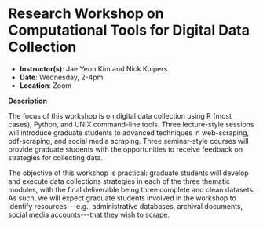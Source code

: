 # Research Workshop on Computational Tools for Digital Data Collection

* **Instructor(s)**: Jae Yeon Kim and Nick Kuipers
* **Date**: Wednesday, 2-4pm
* **Location**: Zoom

**Description**

The focus of this workshop is on digital data collection using R (most cases), Python, and UNIX command-line tools. Three lecture-style sessions will introduce graduate students to advanced techniques in web-scraping, pdf-scraping, and social media scraping. Three seminar-style courses will provide graduate students with the opportunities to receive feedback on strategies for collecting data. 

The objective of this workshop is practical: graduate students will develop and execute data collections strategies in each of the three thematic modules, with the final deliverable being three complete and clean datasets. As such, we will expect graduate students involved in the workshop to identify resources---e.g., administrative databases, archival documents, social media accounts---that they wish to scrape.
